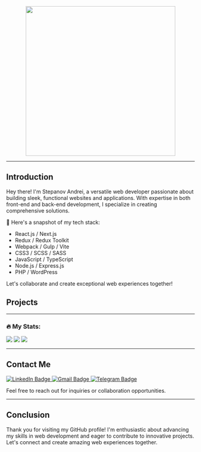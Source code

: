 <div align="center">
  <img src="https://media1.giphy.com/media/v1.Y2lkPTc5MGI3NjExY2ViYzdiMWNkNTZlN2UzZDk0Yjg2NTgyN2FlYzUxOWZlNTllNmQ0OSZlcD12MV9pbnRlcm5hbF9naWZzX2dpZklkJmN0PWc/3R9LDINpbGX2o/giphy.gif" width="400">
</div>

---

## Introduction

Hey there! I'm Stepanov Andrei, a versatile web developer passionate about building sleek, functional websites and applications. With expertise in both front-end and back-end development, I specialize in creating comprehensive solutions.

🚀 Here's a snapshot of my tech stack:
- React.js / Next.js
- Redux / Redux Toolkit
- Webpack / Gulp / Vite
- CSS3 / SCSS / SASS
- JavaScript / TypeScript
- Node.js / Express.js
- PHP / WordPress

Let's collaborate and create exceptional web experiences together!


## Projects
<div id="projects">
  <!-- Add your projects with appropriate links and images -->
</div>

---

### :fire: My Stats:
![](http://github-profile-summary-cards.vercel.app/api/cards/profile-details?username=bababum95&theme=transparent)
![](http://github-profile-summary-cards.vercel.app/api/cards/most-commit-language?username=bababum95&theme=transparent)
![](http://github-profile-summary-cards.vercel.app/api/cards/stats?username=bababum95&theme=transparent)

---

## Contact Me
<div id="badges">
  <a href="https://www.linkedin.com/in/andrei-stepanov-53636b256/">
    <img src="https://img.shields.io/badge/LinkedIn-blue?style=for-the-badge&logo=linkedin&logoColor=white" alt="LinkedIn Badge"/>
  </a>
  <a href="mailto:Bababum1995@gmail.com">
    <img src="https://img.shields.io/badge/Gmail-D14836?style=for-the-badge&logo=gmail&logoColor=white" alt="Gmail Badge"/>
  </a>
  <a href="https://t.me/bababum95">
    <img src="https://img.shields.io/badge/Telegram-2CA5E0?style=for-the-badge&logo=telegram&logoColor=white" alt="Telegram Badge"/>
  </a>
</div>

Feel free to reach out for inquiries or collaboration opportunities.

---

## Conclusion
Thank you for visiting my GitHub profile! I'm enthusiastic about advancing my skills in web development and eager to contribute to innovative projects. Let's connect and create amazing web experiences together.

<img src="https://komarev.com/ghpvc/?username=Bababum95&style=flat-square&color=blue" alt=""/>
